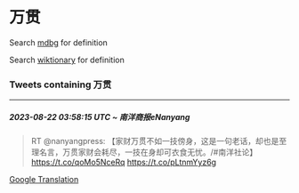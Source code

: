 # 万贯

Search [mdbg](https://www.mdbg.net/chinese/dictionary?page=worddict&wdrst=0&wdqb=万贯) for definition

Search [wiktionary](https://en.wiktionary.org/wiki/万贯) for definition

### Tweets containing 万贯

___
##### 2023-08-22 03:58:15 UTC ~ 南洋商报eNanyang
> RT @nanyangpress: 【家财万贯不如一技傍身，这是一句老话，却也是至理名言，万贯家财会耗尽，一技在身却可衣食无忧。/#南洋社论】 https://t.co/qoMo5NceRq https://t.co/pLtnmYyz6g

[Google Translation](https://translate.google.com/?hi=en&tab=TT&sl=zh-CN&tl=en&op=translate&text=RT+%40nanyangpress%3A+%E3%80%90%E5%AE%B6%E8%B4%A2%E4%B8%87%E8%B4%AF%E4%B8%8D%E5%A6%82%E4%B8%80%E6%8A%80%E5%82%8D%E8%BA%AB%EF%BC%8C%E8%BF%99%E6%98%AF%E4%B8%80%E5%8F%A5%E8%80%81%E8%AF%9D%EF%BC%8C%E5%8D%B4%E4%B9%9F%E6%98%AF%E8%87%B3%E7%90%86%E5%90%8D%E8%A8%80%EF%BC%8C%E4%B8%87%E8%B4%AF%E5%AE%B6%E8%B4%A2%E4%BC%9A%E8%80%97%E5%B0%BD%EF%BC%8C%E4%B8%80%E6%8A%80%E5%9C%A8%E8%BA%AB%E5%8D%B4%E5%8F%AF%E8%A1%A3%E9%A3%9F%E6%97%A0%E5%BF%A7%E3%80%82%2F%23%E5%8D%97%E6%B4%8B%E7%A4%BE%E8%AE%BA%E3%80%91+https%3A%2F%2Ft.co%2FqoMo5NceRq+https%3A%2F%2Ft.co%2FpLtnmYyz6g)
